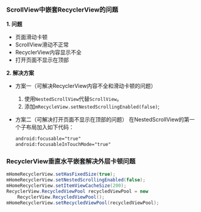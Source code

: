### ScrollView中嵌套RecyclerView的问题
**1. 问题**
- 页面滑动卡顿
- ScrollView滑动不正常
- RecyclerView内容显示不全
- 打开页面不显示在顶部

**2. 解决方案**
- 方案一（可解决RecyclerView内容不全和滑动卡顿的问题）
	1) 使用`NestedScrollView`代替`ScrollView`。
	2) 添加`mRecycleView.setNestedScrollingEnabled(false)`;

- 方案二（可解决打开页面不显示在顶部的问题）
  在NestedScrollView的第一个子布局加入如下代码：

  ```xml
  android:focusable="true"
  android:focusableInTouchMode="true"
  ```

### RecyclerView垂直水平嵌套解决外层卡顿问题

```java
mHomeRecyclerView.setHasFixedSize(true);
mHomeRecyclerView.setNestedScrollingEnabled(false);
mHomeRecyclerView.setItemViewCacheSize(200);
RecyclerView.RecycledViewPool recycledViewPool = new
    RecyclerView.RecycledViewPool();
mHomeRecyclerView.setRecycledViewPool(recycledViewPool);
```

